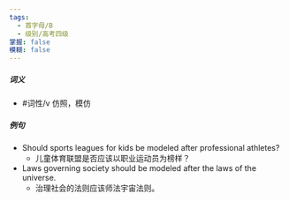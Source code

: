 ```yaml
---
tags:
  - 首字母/B
  - 级别/高考四级
掌握: false
模糊: false
---
```

##### 词义
- #词性/v  仿照，模仿
##### 例句
- Should sports leagues for kids be modeled after professional athletes?
	- 儿童体育联盟是否应该以职业运动员为榜样？
- Laws governing society should be modeled after the laws of the universe.
	- 治理社会的法则应该师法宇宙法则。
